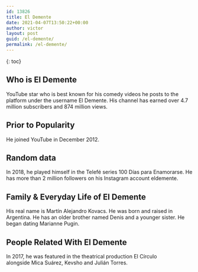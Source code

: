 ```yaml
---
id: 13826
title: El Demente
date: 2021-04-07T13:50:22+00:00
author: victor
layout: post
guid: /el-demente/
permalink: /el-demente/
---
```



{: toc}


## Who is El Demente



YouTube star who is best known for his comedy videos he posts to the platform under the username El Demente. His channel has earned over 4.7 million subscribers and 874 million views. 

                
                
                
## Prior to Popularity



He joined YouTube in December 2012. 

                
                
                
## Random data



In 2018, he played himself in the Telefé series 100 Días para Enamorarse. He has more than 2 million followers on his Instagram account eldemente. 

                
                
                
## Family & Everyday Life of El Demente



His real name is Martín Alejandro Kovacs. He was born and raised in Argentina. He has an older brother named Denis and a younger sister. He began dating Marianne Pugin. 

                
                
                
## People Related With El Demente



In 2017, he was featured in the theatrical production El Círculo alongside Mica Suárez, Kevsho and Julián Torres. 

                
              
            
          
          
          
